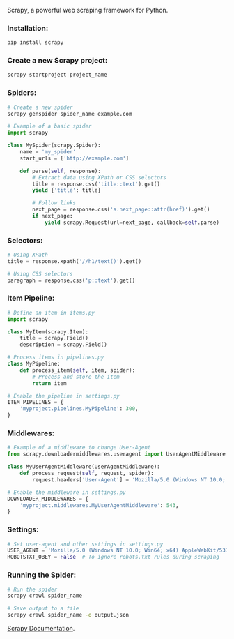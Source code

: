 Scrapy, a powerful web scraping framework for Python.

### Installation:

```bash
pip install scrapy
```

### Create a new Scrapy project:

```bash
scrapy startproject project_name
```

### Spiders:

```python
# Create a new spider
scrapy genspider spider_name example.com

# Example of a basic spider
import scrapy

class MySpider(scrapy.Spider):
    name = 'my_spider'
    start_urls = ['http://example.com']

    def parse(self, response):
        # Extract data using XPath or CSS selectors
        title = response.css('title::text').get()
        yield {'title': title}

        # Follow links
        next_page = response.css('a.next_page::attr(href)').get()
        if next_page:
            yield scrapy.Request(url=next_page, callback=self.parse)
```

### Selectors:

```python
# Using XPath
title = response.xpath('//h1/text()').get()

# Using CSS selectors
paragraph = response.css('p::text').get()
```

### Item Pipeline:

```python
# Define an item in items.py
import scrapy

class MyItem(scrapy.Item):
    title = scrapy.Field()
    description = scrapy.Field()

# Process items in pipelines.py
class MyPipeline:
    def process_item(self, item, spider):
        # Process and store the item
        return item

# Enable the pipeline in settings.py
ITEM_PIPELINES = {
    'myproject.pipelines.MyPipeline': 300,
}
```

### Middlewares:

```python
# Example of a middleware to change User-Agent
from scrapy.downloadermiddlewares.useragent import UserAgentMiddleware

class MyUserAgentMiddleware(UserAgentMiddleware):
    def process_request(self, request, spider):
        request.headers['User-Agent'] = 'Mozilla/5.0 (Windows NT 10.0; Win64; x64) AppleWebKit/537.36 (KHTML, like Gecko) Chrome/58.0.3029.110 Safari/537.3'

# Enable the middleware in settings.py
DOWNLOADER_MIDDLEWARES = {
    'myproject.middlewares.MyUserAgentMiddleware': 543,
}
```

### Settings:

```python
# Set user-agent and other settings in settings.py
USER_AGENT = 'Mozilla/5.0 (Windows NT 10.0; Win64; x64) AppleWebKit/537.36 (KHTML, like Gecko) Chrome/58.0.3029.110 Safari/537.3'
ROBOTSTXT_OBEY = False  # To ignore robots.txt rules during scraping
```

### Running the Spider:

```bash
# Run the spider
scrapy crawl spider_name

# Save output to a file
scrapy crawl spider_name -o output.json
```

[Scrapy Documentation](https://docs.scrapy.org/).

